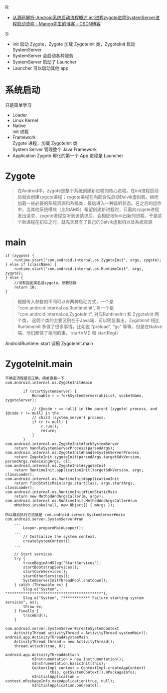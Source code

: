 R:
* [从源码解析-Android系统启动流程概述 init进程zygote进程SystemServer进程启动流程 - Mango先生的博客 - CSDN博客](https://blog.csdn.net/qq_30993595/article/details/82714409#ZygoteInitmain_1192)

S:
* init 启动 Zygote，Zygote 加载 ZygoteInit 类，ZygoteInit 启动 SystemServer
* SystemServer 会启动各种服务
* SystemServer 启动了 Launcher
* Launcher 可以启动其他 app

# 系统启动
只是简单学习

* Loader
* Linux Kernel
* Native  
init 进程
* Framework  
Zygote 进程，加载 ZygoteInit 类  
System Server 管理整个 Java Framework
* Application
Zygote 孵化的第一个 App 进程是 Launcher


# Zygote
> 在Android中，zygote是整个系统创建新进程的核心进程。在init进程启动后就会创建zygote进程；zygote进程在内部会先启动Dalvik虚拟机，继而加载一些必要的系统资源和系统类，最后进入一种监听状态。在之后的运作中，当其他系统模块（比如AMS）希望创建新进程时，只需向zygote进程发出请求，zygote进程监听到该请求后，会相应地fork出新的进程，于是这个新进程在初生之时，就先天具有了自己的Dalvik虚拟机以及系统资源

# main
    if (zygote) {
        runtime.start("com.android.internal.os.ZygoteInit", args, zygote);
    } else if (className) {
        runtime.start("com.android.internal.os.RuntimeInit", args, zygote);
    } else {
        //没有指定类名或zygote，参数错误
        return 10;
    }
    
> 根据传入参数的不同可以有两种启动方式，一个是 “com.android.internal.os.RuntimeInit”, 另一个是 ”com.android.internal.os.ZygoteInit", 对应RuntimeInit 和 ZygoteInit 两个类， 这两个类的主要区别在于Java端，可以明显看出，ZygoteInit 相比 RuntimeInit 多做了很多事情，比如说 “preload", “gc” 等等。但是在Native端，他们都做了相同的事， startVM() 和 startReg()


AndroidRuntime::start 调用 ZygoteInit.main

# ZygoteInit.main


    不确定流程是否正确，简单查看一下
    com.android.internal.os.ZygoteInit#main
    
            if (startSystemServer) {
                Runnable r = forkSystemServer(abiList, socketName, zygoteServer);

                // {@code r == null} in the parent (zygote) process, and {@code r != null} in the
                // child (system_server) process.
                if (r != null) {
                    r.run();
                    return;
                }
            }
    com.android.internal.os.ZygoteInit#forkSystemServer
        return handleSystemServerProcess(parsedArgs);
    com.android.internal.os.ZygoteInit#handleSystemServerProcess
        return ZygoteInit.zygoteInit(parsedArgs.targetSdkVersion, parsedArgs.remainingArgs, cl);
    com.android.internal.os.ZygoteInit#zygoteInit
        return RuntimeInit.applicationInit(targetSdkVersion, argv, classLoader);
    com.android.internal.os.RuntimeInit#applicationInit
        return findStaticMain(args.startClass, args.startArgs, classLoader);
    com.android.internal.os.RuntimeInit#findStaticMain
        return new MethodAndArgsCaller(m, argv);
    com.android.internal.os.RuntimeInit.MethodAndArgsCaller#run
        mMethod.invoke(null, new Object[] { mArgs });
        
    所以最后执行方法就是 com.android.server.SystemServer#main
    com.android.server.SystemServer#run
        ...
            Looper.prepareMainLooper();
        ...
            // Initialize the system context.
            createSystemContext();
        ...
        
        // Start services.
        try {
            traceBeginAndSlog("StartServices");
            startBootstrapServices();
            startCoreServices();
            startOtherServices();
            SystemServerInitThreadPool.shutdown();
        } catch (Throwable ex) {
            Slog.e("System", "******************************************");
            Slog.e("System", "************ Failure starting system services", ex);
            throw ex;
        } finally {
            traceEnd();
        }
        
    com.android.server.SystemServer#createSystemContext
        ActivityThread activityThread = ActivityThread.systemMain();
    android.app.ActivityThread#systemMain
        ActivityThread thread = new ActivityThread();
        thread.attach(true, 0);
        
    android.app.ActivityThread#attach
                mInstrumentation = new Instrumentation();
                mInstrumentation.basicInit(this);
                ContextImpl context = ContextImpl.createAppContext(
                        this, getSystemContext().mPackageInfo);
                mInitialApplication = context.mPackageInfo.makeApplication(true, null);
                mInitialApplication.onCreate();